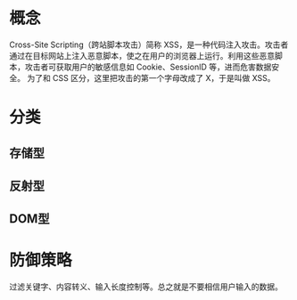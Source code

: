 # 概念
Cross-Site Scripting（跨站脚本攻击）简称 XSS，是一种代码注入攻击。攻击者通过在目标网站上注入恶意脚本，使之在用户的浏览器上运行。利用这些恶意脚本，攻击者可获取用户的敏感信息如 Cookie、SessionID 等，进而危害数据安全。
为了和 CSS 区分，这里把攻击的第一个字母改成了 X，于是叫做 XSS。

# 分类
## 存储型

## 反射型

## DOM型

# 防御策略
过滤关键字、内容转义、输入长度控制等。总之就是不要相信用户输入的数据。